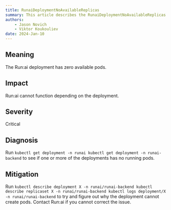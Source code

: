 ```yaml
---
title: RunaiDeploymentNoAvailableReplicas
summary: This article describes the RunaiDeploymentNoAvailableReplicas alert.
authors:
    - Jason Novich
    - Viktor Koukouliev
date: 2024-Jan-10
---
```


## Meaning

The Run:ai deployment has zero available pods.

## Impact

Run:ai cannot function depending on the deployment.

## Severity

Critical

## Diagnosis

Run `kubectl get deployment -n runai kubectl get deployment -n runai-backend` to see if one or more of the deployments has no running pods.

## Mitigation

Run `kubectl describe deployment X -n runai/runai-backend kubectl describe replicaset X -n runai/runai-backend kubectl logs deployment/X -n runai/runai-backend` to try and figure out why the deployment cannot create pods. Contact Run:ai if you cannot correct the issue.
